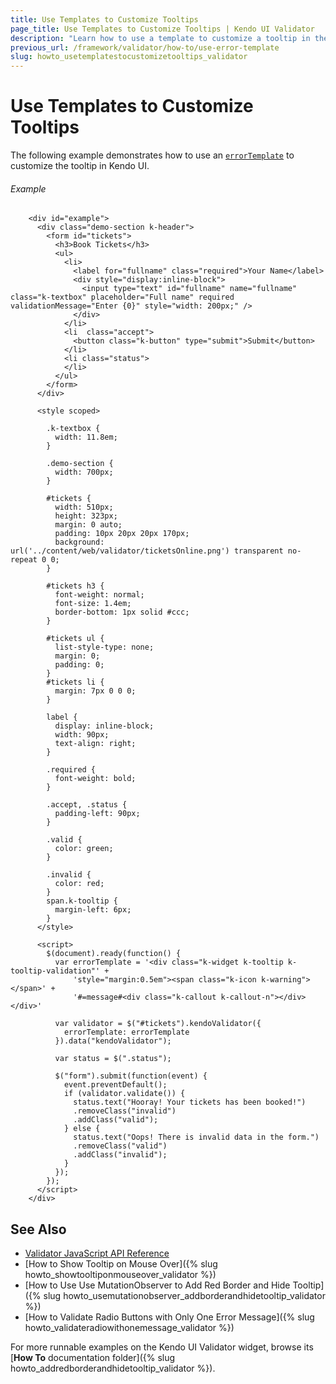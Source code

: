 ```yaml
---
title: Use Templates to Customize Tooltips
page_title: Use Templates to Customize Tooltips | Kendo UI Validator
description: "Learn how to use a template to customize a tooltip in the Kendo UI Validator."
previous_url: /framework/validator/how-to/use-error-template
slug: howto_usetemplatestocustomizetooltips_validator
---
```


# Use Templates to Customize Tooltips

The following example demonstrates how to use an [`errorTemplate`](/api/framework/validator#configuration-errorTemplate) to customize the tooltip in Kendo UI.

###### Example

```dojo
    <div id="example">
      <div class="demo-section k-header">
        <form id="tickets">
          <h3>Book Tickets</h3>
          <ul>
            <li>
              <label for="fullname" class="required">Your Name</label>
              <div style="display:inline-block">
                <input type="text" id="fullname" name="fullname" class="k-textbox" placeholder="Full name" required validationMessage="Enter {0}" style="width: 200px;" />
              </div>
            </li>
            <li  class="accept">
              <button class="k-button" type="submit">Submit</button>
            </li>
            <li class="status">
            </li>
          </ul>
        </form>
      </div>

      <style scoped>

        .k-textbox {
          width: 11.8em;
        }

        .demo-section {
          width: 700px;
        }

        #tickets {
          width: 510px;
          height: 323px;
          margin: 0 auto;
          padding: 10px 20px 20px 170px;
          background: url('../content/web/validator/ticketsOnline.png') transparent no-repeat 0 0;
        }

        #tickets h3 {
          font-weight: normal;
          font-size: 1.4em;
          border-bottom: 1px solid #ccc;
        }

        #tickets ul {
          list-style-type: none;
          margin: 0;
          padding: 0;
        }
        #tickets li {
          margin: 7px 0 0 0;
        }

        label {
          display: inline-block;
          width: 90px;
          text-align: right;
        }

        .required {
          font-weight: bold;
        }

        .accept, .status {
          padding-left: 90px;
        }

        .valid {
          color: green;
        }

        .invalid {
          color: red;
        }
        span.k-tooltip {
          margin-left: 6px;
        }
      </style>

      <script>
        $(document).ready(function() {
          var errorTemplate = '<div class="k-widget k-tooltip k-tooltip-validation"' +
              'style="margin:0.5em"><span class="k-icon k-warning"> </span>' +
              '#=message#<div class="k-callout k-callout-n"></div></div>'

          var validator = $("#tickets").kendoValidator({
            errorTemplate: errorTemplate
          }).data("kendoValidator");

          var status = $(".status");

          $("form").submit(function(event) {
            event.preventDefault();
            if (validator.validate()) {
              status.text("Hooray! Your tickets has been booked!")
              .removeClass("invalid")
              .addClass("valid");
            } else {
              status.text("Oops! There is invalid data in the form.")
              .removeClass("valid")
              .addClass("invalid");
            }
          });
        });
      </script>
    </div>
```

## See Also

* [Validator JavaScript API Reference](/api/javascript/ui/validator)
* [How to Show Tooltip on Mouse Over]({% slug howto_showtooltiponmouseover_validator %})
* [How to Use Use MutationObserver to Add Red Border and Hide Tooltip]({% slug howto_usemutationobserver_addborderandhidetooltip_validator %})
* [How to Validate Radio Buttons with Only One Error Message]({% slug howto_validateradiowithonemessage_validator %})

For more runnable examples on the Kendo UI Validator widget, browse its [**How To** documentation folder]({% slug howto_addredborderandhidetooltip_validator %}).
